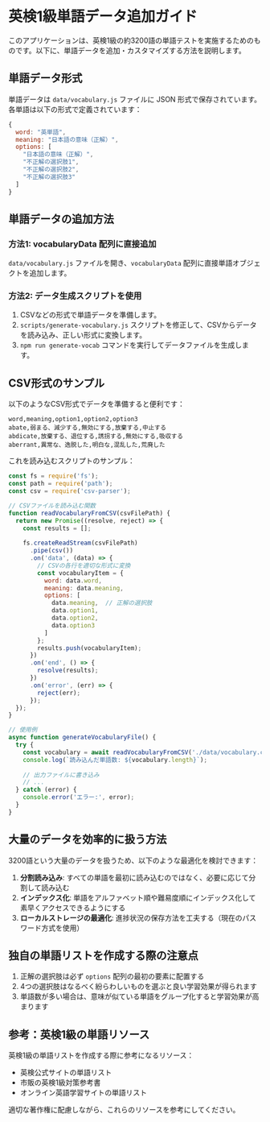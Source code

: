 # 英検1級単語データ追加ガイド

このアプリケーションは、英検1級の約3200語の単語テストを実施するためのものです。以下に、単語データを追加・カスタマイズする方法を説明します。

## 単語データ形式

単語データは `data/vocabulary.js` ファイルに JSON 形式で保存されています。各単語は以下の形式で定義されています：

```javascript
{
  word: "英単語",
  meaning: "日本語の意味（正解）",
  options: [
    "日本語の意味（正解）",
    "不正解の選択肢1",
    "不正解の選択肢2",
    "不正解の選択肢3"
  ]
}
```

## 単語データの追加方法

### 方法1: vocabularyData 配列に直接追加

`data/vocabulary.js` ファイルを開き、`vocabularyData` 配列に直接単語オブジェクトを追加します。

### 方法2: データ生成スクリプトを使用

1. CSVなどの形式で単語データを準備します。
2. `scripts/generate-vocabulary.js` スクリプトを修正して、CSVからデータを読み込み、正しい形式に変換します。
3. `npm run generate-vocab` コマンドを実行してデータファイルを生成します。

## CSV形式のサンプル

以下のようなCSV形式でデータを準備すると便利です：

```
word,meaning,option1,option2,option3
abate,弱まる、減少する,無効にする,放棄する,中止する
abdicate,放棄する、退位する,誘拐する,無効にする,吸収する
aberrant,異常な、逸脱した,明白な,混乱した,荒廃した
```

これを読み込むスクリプトのサンプル：

```javascript
const fs = require('fs');
const path = require('path');
const csv = require('csv-parser');

// CSVファイルを読み込む関数
function readVocabularyFromCSV(csvFilePath) {
  return new Promise((resolve, reject) => {
    const results = [];
    
    fs.createReadStream(csvFilePath)
      .pipe(csv())
      .on('data', (data) => {
        // CSVの各行を適切な形式に変換
        const vocabularyItem = {
          word: data.word,
          meaning: data.meaning,
          options: [
            data.meaning,  // 正解の選択肢
            data.option1,
            data.option2,
            data.option3
          ]
        };
        results.push(vocabularyItem);
      })
      .on('end', () => {
        resolve(results);
      })
      .on('error', (err) => {
        reject(err);
      });
  });
}

// 使用例
async function generateVocabularyFile() {
  try {
    const vocabulary = await readVocabularyFromCSV('./data/vocabulary.csv');
    console.log(`読み込んだ単語数: ${vocabulary.length}`);
    
    // 出力ファイルに書き込み
    // ...
  } catch (error) {
    console.error('エラー:', error);
  }
}
```

## 大量のデータを効率的に扱う方法

3200語という大量のデータを扱うため、以下のような最適化を検討できます：

1. **分割読み込み**: すべての単語を最初に読み込むのではなく、必要に応じて分割して読み込む
2. **インデックス化**: 単語をアルファベット順や難易度順にインデックス化して素早くアクセスできるようにする
3. **ローカルストレージの最適化**: 進捗状況の保存方法を工夫する（現在のパスワード方式を使用）

## 独自の単語リストを作成する際の注意点

1. 正解の選択肢は必ず `options` 配列の最初の要素に配置する
2. 4つの選択肢はなるべく紛らわしいものを選ぶと良い学習効果が得られます
3. 単語数が多い場合は、意味が似ている単語をグループ化すると学習効果が高まります

## 参考：英検1級の単語リソース

英検1級の単語リストを作成する際に参考になるリソース：

- 英検公式サイトの単語リスト
- 市販の英検1級対策参考書
- オンライン英語学習サイトの単語リスト

適切な著作権に配慮しながら、これらのリソースを参考にしてください。
